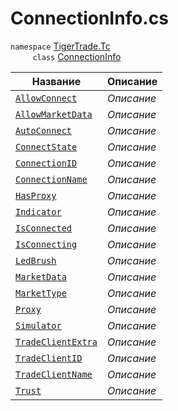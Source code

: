
# ConnectionInfo.cs
`namespace` [TigerTrade.Tc](../../TigerTrade.Tc.md)  
&nbsp;&nbsp;&nbsp;&nbsp;&nbsp;&nbsp;&nbsp;&nbsp;&nbsp;`class` [ConnectionInfo](../ConnectionInfo.cs.md)

| Название | Описание |
| --- | --- |
| [`AllowConnect`](./Свойства/AllowConnect.md) | *Описание* |
| [`AllowMarketData`](./Свойства/AllowMarketData.md) | *Описание* |
| [`AutoConnect`](./Свойства/AutoConnect.md) | *Описание* |
| [`ConnectState`](./Свойства/ConnectState.md) | *Описание* |
| [`ConnectionID`](./Свойства/ConnectionID.md) | *Описание* |
| [`ConnectionName`](./Свойства/ConnectionName.md) | *Описание* |
| [`HasProxy`](./Свойства/HasProxy.md) | *Описание* |
| [`Indicator`](./Свойства/Indicator.md) | *Описание* |
| [`IsConnected`](./Свойства/IsConnected.md) | *Описание* |
| [`IsConnecting`](./Свойства/IsConnecting.md) | *Описание* |
| [`LedBrush`](./Свойства/LedBrush.md) | *Описание* |
| [`MarketData`](./Свойства/MarketData.md) | *Описание* |
| [`MarketType`](./Свойства/MarketType.md) | *Описание* |
| [`Proxy`](./Свойства/Proxy.md) | *Описание* |
| [`Simulator`](./Свойства/Simulator.md) | *Описание* |
| [`TradeClientExtra`](./Свойства/TradeClientExtra.md) | *Описание* |
| [`TradeClientID`](./Свойства/TradeClientID.md) | *Описание* |
| [`TradeClientName`](./Свойства/TradeClientName.md) | *Описание* |
| [`Trust`](./Свойства/Trust.md) | *Описание* |
